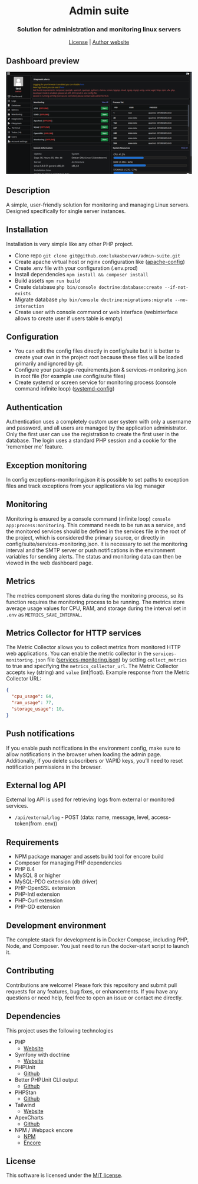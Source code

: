 # <h1 align="center">Admin suite</h1>
### <p align="center">Solution for administration and monitoring linux servers</p>
<p align="center">
    <a href="LICENSE" target="_blank">License</a> |
    <a href="https://becvar.xyz" target="_blank">Author website</a>
</p>

## Dashboard preview
![Dashboard](.github/assets/preview.png)

## Description
A simple, user-friendly solution for monitoring and managing Linux servers. Designed specifically for single server instances.

## Installation
Installation is very simple like any other PHP project.
* Clone repo ``git clone git@github.com:lukasbecvar/admin-suite.git``
* Create apache virtual host or nginx configuration like ([apache-config](.docker/configs/apache-site.conf))
* Create .env file with your configuration (.env.prod)
* Install dependencies ``npm install && composer install``
* Build assets ``npm run build``
* Create database ``php bin/console doctrine:database:create --if-not-exists``
* Migrate database ``php bin/console doctrine:migrations:migrate --no-interaction``
* Create user with console command or web interface (webinterface allows to create user if users table is empty)

## Configuration
* You can edit the config files directly in config/suite but it is better to create your own in the project root because these files will be loaded primarily and ignored by git.
* Configure your package-requirements.json & services-monitoring.json in root file (for example use config/suite files)
* Create systemd or screen service for monitoring process (console command infinite loop) ([systemd-config](.docker/configs/monitoring-systemd.service))

## Authentication
Authentication uses a completely custom user system with only a username and password, and all users are managed by the application administrator. Only the first user can use the registration to create the first user in the database. The login uses a standard PHP session and a cookie for the 'remember me' feature.

## Exception monitoring
In config exceptions-monitoring.json it is possible to set paths to exception files and track exceptions from your applications via log manager

## Monitoring
Monitoring is ensured by a console command (infinite loop) ``console app:process:monitoring``. This command needs to be run as a service, and the monitored services should be defined in the services file in the root of the project, which is considered the primary source, or directly in config/suite/services-monitoring.json. it is necessary to set the monitoring interval and the SMTP server or push notifications in the environment variables for sending alerts. The status and monitoring data can then be viewed in the web dashboard page. 

## Metrics
The metrics component stores data during the monitoring process, so its function requires the monitoring process to be running. The metrics store average usage values for CPU, RAM, and storage during the interval set in ``.env`` as ``METRICS_SAVE_INTERVAL``.

## Metrics Collector for HTTP services
The Metric Collector allows you to collect metrics from monitored HTTP web applications. You can enable the metric collector in the `services-monitoring.json` file ([services-monitoring.json](config/suite/services-monitoring.json)) by setting `collect_metrics` to true and specifying the `metrics_collector_url`. The Metric Collector accepts `key` (string) and `value` (int|float).
Example response from the Metric Collector URL:
```json
{
  "cpu_usage": 64,
  "ram_usage": 77,
  "storage_usage": 10,
}
```

## Push notifications
If you enable push notifications in the environment config, make sure to allow notifications in the browser when loading the admin page. Additionally, if you delete subscribers or VAPID keys, you’ll need to reset notification permissions in the browser.

## External log API
External log API is used for retrieving logs from external or monitored services.
* ``/api/external/log`` - POST (data: name, message, level, access-token(from .env))

## Requirements
* NPM package manager and assets build tool for encore build
* Composer for managing PHP dependencies
* PHP 8.4
* MySQL 8 or higher
* MySQL-PDO extension (db driver)
* PHP-OpenSSL extension
* PHP-Intl extension
* PHP-Curl extension
* PHP-GD extension

## Development environment
The complete stack for development is in Docker Compose, including PHP, Node, and Composer. You just need to run the docker-start script to launch it.

## Contributing
Contributions are welcome! Please fork this repository and submit pull requests for any features, bug fixes, or enhancements. If you have any questions or need help, feel free to open an issue or contact me directly.

## Dependencies
This project uses the following technologies
* PHP
    * [Website](https://php.net)
* Symfony with doctrine
    * [Website](https://symfony.com)
* PHPUnit
    * [Github](https://github.com/sebastianbergmann/phpunit)
* Better PHPUnit CLI output
    * [Github](https://github.com/robiningelbrecht/phpunit-pretty-print)
* PHPStan
    * [Github](https://github.com/phpstan/phpstan)
* Tailwind
    * [Website](https://tailwindcss.com)
* ApexCharts
    * [Github](https://github.com/apexcharts/apexcharts.js)
* NPM / Webpack encore
    * [NPM](https://docs.npmjs.com)
    * [Encore](https://symfony.com/doc/current/frontend/encore/index.html)

## License
This software is licensed under the [MIT license](LICENSE).
